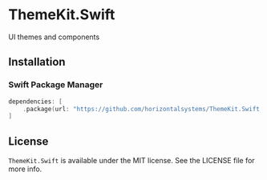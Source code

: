 # ThemeKit.Swift

UI themes and components

## Installation

### Swift Package Manager

```swift
dependencies: [
    .package(url: "https://github.com/horizontalsystems/ThemeKit.Swift.git", .upToNextMajor(from: "1.0.0"))
]
```

## License

`ThemeKit.Swift` is available under the MIT license. See the LICENSE file for more info.
